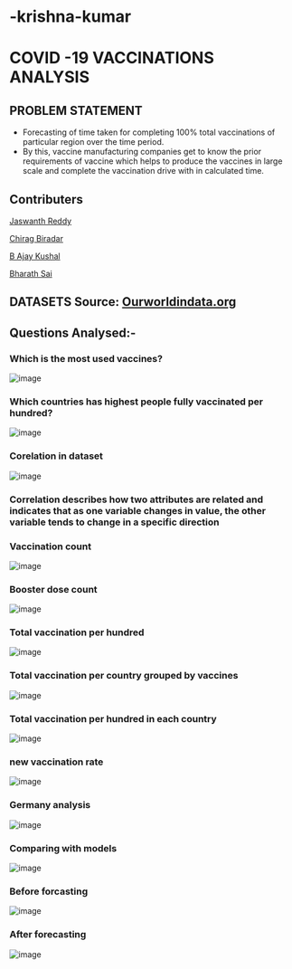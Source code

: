 # -krishna-kumar
# COVID -19 VACCINATIONS ANALYSIS

## PROBLEM STATEMENT
- Forecasting of time taken for completing 100% total vaccinations of particular region over the time period.
- By this, vaccine manufacturing companies get to know the prior requirements of vaccine which helps to produce 
  the vaccines in large scale and complete the vaccination drive with in calculated time.
   
## Contributers
[Jaswanth Reddy](https://github.com/jaswanth2003)

[Chirag Biradar](https://github.com/chiragbiradar)

[B Ajay Kushal](https://github.com/ajaykushal4)

[Bharath Sai](https://github.com/chiragbiradar)


## DATASETS Source: [Ourworldindata.org](ourworldindata.org)

## Questions Analysed:-
### Which is the most used vaccines?
![image](https://user-images.githubusercontent.com/78417411/199703753-0a902b62-eca4-4495-9806-2fabe83c670d.png)

### Which countries has highest people fully vaccinated per hundred?
![image](https://user-images.githubusercontent.com/78417411/199704405-3bd55fda-6c4e-485a-adc7-775775ca863d.png)

### Corelation in dataset
![image](https://user-images.githubusercontent.com/78417411/199704615-a9f4c0c3-a32d-4524-98e5-3a2a3de12173.png)
### Correlation describes how two attributes are related and indicates that as one variable changes in value, the other variable tends to change in a specific direction

### Vaccination count
![image](https://user-images.githubusercontent.com/78417411/199704913-2ec7e213-0f31-41c5-a15b-2054cfbe2fa9.png)

### Booster dose count
![image](https://user-images.githubusercontent.com/78417411/199705190-c8373f8c-3e5f-4541-8622-d9e7547a671e.png)

### Total vaccination per hundred
![image](https://user-images.githubusercontent.com/78417411/199705500-b813d1bf-15bf-4a4e-a0c7-3fc8c0bd2787.png)

### Total vaccination per country grouped by vaccines
![image](https://user-images.githubusercontent.com/78417411/199705663-82a1e4f3-452b-46ec-a0ac-e5b5f66db23e.png)

### Total vaccination per hundred in each country
![image](https://user-images.githubusercontent.com/78417411/199705884-28fb9b3c-409c-45c7-aa82-df8ac02c147d.png)

### new vaccination rate
![image](https://user-images.githubusercontent.com/78417411/199706366-24273a27-47f2-4145-aa82-19b1edcc4b4a.png)

### Germany analysis
![image](https://user-images.githubusercontent.com/78417411/199706485-c31e63fd-9653-4869-82e1-dded85438015.png)

### Comparing with models
![image](https://user-images.githubusercontent.com/78417411/199706867-b9552974-f681-49bf-9800-34c50d093fca.png)

### Before forcasting
![image](https://user-images.githubusercontent.com/78417411/199707034-de16903a-474b-48fd-b8e6-edec7ad95b8a.png)

### After forecasting
![image](https://user-images.githubusercontent.com/78417411/199707135-efe5cbb3-a0c5-4f17-8779-6c316145ff69.png)
